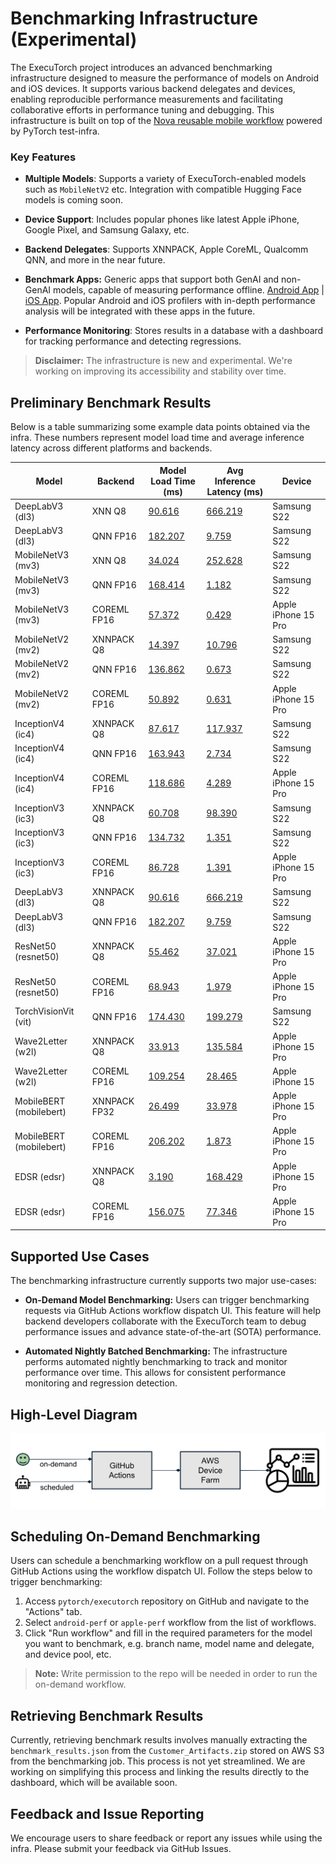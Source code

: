# Benchmarking Infrastructure (Experimental)

The ExecuTorch project introduces an advanced benchmarking infrastructure designed to measure the performance of models on Android and iOS devices. It supports various backend delegates and devices, enabling reproducible performance measurements and facilitating collaborative efforts in performance tuning and debugging. This infrastructure is built on top of the [Nova reusable mobile workflow](https://github.com/pytorch/test-infra/wiki/Testing-Android-and-iOS-apps-on-OSS-CI-using-Nova-reusable-mobile-workflow) powered by PyTorch test-infra.

### Key Features

- **Multiple Models**: Supports a variety of ExecuTorch-enabled models such as `MobileNetV2` etc. Integration with compatible Hugging Face models is coming soon.

- **Device Support**: Includes popular phones like latest Apple iPhone, Google Pixel, and Samsung Galaxy, etc.

- **Backend Delegates**: Supports XNNPACK, Apple CoreML, Qualcomm QNN, and more in the near future.

- **Benchmark Apps:** Generic apps that support both GenAI and non-GenAI models, capable of measuring performance offline. [Android App](android/benchmark/) | [iOS App](apple/Benchmark/). Popular Android and iOS profilers with in-depth performance analysis will be integrated with these apps in the future.

- **Performance Monitoring**: Stores results in a database with a dashboard for tracking performance and detecting regressions.

> **Disclaimer:** The infrastructure is new and experimental. We're working on improving its accessibility and stability over time.


## Preliminary Benchmark Results

Below is a table summarizing some example data points obtained via the infra. These numbers represent model load time and average inference latency across different platforms and backends.

| Model                 | Backend      | Model Load Time (ms) | Avg Inference Latency (ms) | Device                 |
|-----------------------|--------------|----------------------|----------------------------|------------------------|
| DeepLabV3 (dl3)       | XNN Q8       | [90.616](https://github.com/pytorch/executorch/actions/runs/10875550238/job/30218985758)               | [666.219](https://github.com/pytorch/executorch/actions/runs/10875550238/job/30218985758)                    | Samsung S22            |
| DeepLabV3 (dl3)       | QNN FP16     | [182.207](https://github.com/pytorch/executorch/actions/runs/10875550238/job/30218985141)              | [9.759](https://github.com/pytorch/executorch/actions/runs/10875550238/job/30218985141)                      | Samsung S22            |
| MobileNetV3 (mv3)     | XNN Q8       | [34.024](https://github.com/pytorch/executorch/actions/runs/10875550238/job/30218988461)               | [252.628](https://github.com/pytorch/executorch/actions/runs/10875550238/job/30218988461)                    | Samsung S22            |
| MobileNetV3 (mv3)     | QNN FP16     | [168.414](https://github.com/pytorch/executorch/actions/runs/10875550238/job/30218987785)              | [1.182](https://github.com/pytorch/executorch/actions/runs/10875550238/job/30218987785)                      | Samsung S22            |
| MobileNetV3 (mv3)     | COREML FP16  | [57.372](https://github.com/pytorch/executorch/actions/runs/11136241814/job/30999930691)               | [0.429](https://github.com/pytorch/executorch/actions/runs/11136241814/job/30999930691)                    | Apple iPhone 15 Pro    |
| MobileNetV2 (mv2)     | XNNPACK Q8   | [14.397](https://github.com/pytorch/executorch/actions/runs/10875550238/job/30218987379)               | [10.796](https://github.com/pytorch/executorch/actions/runs/10875550238/job/30218987379)                     | Samsung S22            |
| MobileNetV2 (mv2)     | QNN FP16     | [136.862](https://github.com/pytorch/executorch/actions/runs/10875550238/job/30218987097)              | [0.673](https://github.com/pytorch/executorch/actions/runs/10875550238/job/30218987097)                      | Samsung S22            |
| MobileNetV2 (mv2)     | COREML FP16  | [50.892](https://github.com/pytorch/executorch/actions/runs/11171117103/job/31056078594)               | [0.631](https://github.com/pytorch/executorch/actions/runs/11171117103/job/31056078594)                    | Apple iPhone 15 Pro   |
| InceptionV4 (ic4)     | XNNPACK Q8   | [87.617](https://github.com/pytorch/executorch/actions/runs/10875550238/job/30218986716)               | [117.937](https://github.com/pytorch/executorch/actions/runs/10875550238/job/30218986716)                    | Samsung S22            |
| InceptionV4 (ic4)     | QNN FP16     | [163.943](https://github.com/pytorch/executorch/actions/runs/10875550238/job/30218986381)              | [2.734](https://github.com/pytorch/executorch/actions/runs/10875550238/job/30218986381)                      | Samsung S22            |
| InceptionV4 (ic4)     | COREML FP16  | [118.686](https://github.com/pytorch/executorch/actions/runs/11136241814/job/30999930140)              | [4.289](https://github.com/pytorch/executorch/actions/runs/11136241814/job/30999930140)                   | Apple iPhone 15 Pro    |
| InceptionV3 (ic3)     | XNNPACK Q8   | [60.708](https://github.com/pytorch/executorch/actions/runs/10875550238/job/30218986023)               | [98.390](https://github.com/pytorch/executorch/actions/runs/10875550238/job/30218986023)                     | Samsung S22            |
| InceptionV3 (ic3)     | QNN FP16     | [134.732](https://github.com/pytorch/executorch/actions/runs/10875550238/job/30218985425)              | [1.351](https://github.com/pytorch/executorch/actions/runs/10875550238/job/30218985425)                      | Samsung S22            |
| InceptionV3 (ic3)     | COREML FP16  | [86.728](https://github.com/pytorch/executorch/actions/runs/11171117103/job/31056078753)               | [1.391](https://github.com/pytorch/executorch/actions/runs/11171117103/job/31056078753)                   | Apple iPhone 15 Pro    |
| DeepLabV3 (dl3)       | XNNPACK Q8   | [90.616](https://github.com/pytorch/executorch/actions/runs/10875550238/job/30218985758)               | [666.219](https://github.com/pytorch/executorch/actions/runs/10875550238/job/30218985758)                    | Samsung S22            |
| DeepLabV3 (dl3)       | QNN FP16     | [182.207](https://github.com/pytorch/executorch/actions/runs/10875550238/job/30218985141)              | [9.759](https://github.com/pytorch/executorch/actions/runs/10875550238/job/30218985141)                      | Samsung S22            |
| ResNet50 (resnet50)   | XNNPACK Q8   | [55.462](https://github.com/pytorch/executorch/actions/runs/10911725781/job/30285857102)               | [37.021](https://github.com/pytorch/executorch/actions/runs/10911725781/job/30285857102)                     | Apple iPhone 15 Pro    |
| ResNet50 (resnet50)   | COREML FP16  | [68.943](https://github.com/pytorch/executorch/actions/runs/11136241814/job/30999930818)               | [1.979](https://github.com/pytorch/executorch/actions/runs/11136241814/job/30999930818)                   | Apple iPhone 15 Pro    |
| TorchVisionVit (vit)  | QNN FP16     | [174.430](https://github.com/pytorch/executorch/actions/runs/10875550238/job/30218989581)              | [199.279](https://github.com/pytorch/executorch/actions/runs/10875550238/job/30218989581)                    | Samsung S22            |
| Wave2Letter (w2l)     | XNNPACK Q8   | [33.913](https://github.com/pytorch/executorch/actions/runs/10857890364/job/30139445319)               | [135.584](https://github.com/pytorch/executorch/actions/runs/10857890364/job/30139445319)                    | Apple iPhone 15 Pro    |
| Wave2Letter (w2l)     | COREML FP16  | [109.254](https://github.com/pytorch/executorch/actions/runs/11136241814/job/30999931566)               | [28.465](https://github.com/pytorch/executorch/actions/runs/11136241814/job/30999931566)                    | Apple iPhone 15    |
| MobileBERT (mobilebert) | XNNPACK FP32 | [26.499](https://github.com/pytorch/executorch/actions/runs/11136241814/job/30999930558)               | [33.978](https://github.com/pytorch/executorch/actions/runs/11136241814/job/30999930558)                    | Apple iPhone 15 Pro    |
| MobileBERT (mobilebert) | COREML FP16  | [206.202](https://github.com/pytorch/executorch/actions/runs/11136241814/job/30999930398)               | [1.873](https://github.com/pytorch/executorch/actions/runs/11136241814/job/30999930398)                    | Apple iPhone 15 Pro    |
| EDSR (edsr)           | XNNPACK Q8   | [3.190](https://github.com/pytorch/executorch/actions/runs/11136241814/job/30999929836)               | [168.429](https://github.com/pytorch/executorch/actions/runs/11136241814/job/30999929836)                    | Apple iPhone 15 Pro    |
| EDSR (edsr)           | COREML FP16  | [156.075](https://github.com/pytorch/executorch/actions/runs/11136241814/job/30999929690)               | [77.346](https://github.com/pytorch/executorch/actions/runs/11136241814/job/30999929690)                    | Apple iPhone 15 Pro    |


## Supported Use Cases

The benchmarking infrastructure currently supports two major use-cases:

- **On-Demand Model Benchmarking:** Users can trigger benchmarking requests via GitHub Actions workflow dispatch UI. This feature will help backend developers collaborate with the ExecuTorch team to debug performance issues and advance state-of-the-art (SOTA) performance.

- **Automated Nightly Batched Benchmarking:** The infrastructure performs automated nightly benchmarking to track and monitor performance over time. This allows for consistent performance monitoring and regression detection.


## High-Level Diagram

![Benchmarking Infrastructure](../../docs/source/_static/img/benchmark-infra.png)


## Scheduling On-Demand Benchmarking

Users can schedule a benchmarking workflow on a pull request through GitHub Actions using the workflow dispatch UI. Follow the steps below to trigger benchmarking:
1. Access `pytorch/executorch` repository on GitHub and navigate to the "Actions" tab.
2. Select `android-perf` or `apple-perf` workflow from the list of workflows.
3. Click "Run workflow" and fill in the required parameters for the model you want to benchmark, e.g. branch name, model name and delegate, and device pool, etc.

> **Note:** Write permission to the repo will be needed in order to run the on-demand workflow.


## Retrieving Benchmark Results

Currently, retrieving benchmark results involves manually extracting the `benchmark_results.json` from the `Customer_Artifacts.zip` stored on AWS S3 from the benchmarking job. This process is not yet streamlined. We are working on simplifying this process and linking the results directly to the dashboard, which will be available soon.


## Feedback and Issue Reporting
We encourage users to share feedback or report any issues while using the infra. Please submit your feedback via GitHub Issues.
